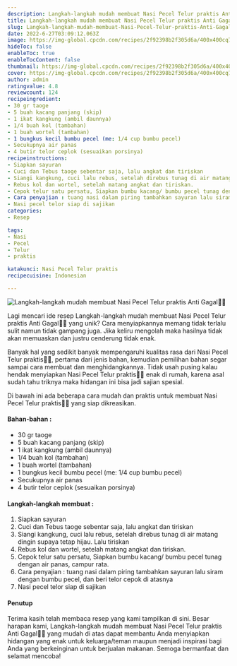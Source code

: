 ```yaml
---
description: Langkah-langkah mudah membuat Nasi Pecel Telur praktis Anti Gagal"
title: Langkah-langkah mudah membuat Nasi Pecel Telur praktis Anti Gagal
slug: Langkah-langkah-mudah-membuat-Nasi-Pecel-Telur-praktis-Anti-Gagal
date: 2022-6-27T03:09:12.063Z
image: https://img-global.cpcdn.com/recipes/2f92398b2f305d6a/400x400cq70/photo.jpg
hideToc: false
enableToc: true
enableTocContent: false
thumbnail: https://img-global.cpcdn.com/recipes/2f92398b2f305d6a/400x400cq70/photo.jpg
cover: https://img-global.cpcdn.com/recipes/2f92398b2f305d6a/400x400cq70/photo.jpg
author: admin
ratingvalue: 4.8
reviewcount: 124
recipeingredient:
- 30 gr taoge
- 5 buah kacang panjang (skip)
- 1 ikat kangkung (ambil daunnya)
- 1/4 buah kol (tambahan)
- 1 buah wortel (tambahan)
- 1 bungkus kecil bumbu pecel (me: 1/4 cup bumbu pecel)
- Secukupnya air panas
- 4 butir telor ceplok (sesuaikan porsinya)
recipeinstructions:
- Siapkan sayuran
- Cuci dan Tebus taoge sebentar saja, lalu angkat dan tiriskan
- Siangi kangkung, cuci lalu rebus, setelah direbus tunag di air matang dingin supaya tetap hijau. Lalu tiriskan
- Rebus kol dan wortel, setelah matang angkat dan tiriskan.
- Cepok telur satu persatu, Siapkan bumbu kacang/ bumbu pecel tunag dengan air panas, campur rata.
- Cara penyajian : tuang nasi dalam piring tambahkan sayuran lalu siram dengan bumbu pecel, dan beri telor cepok di atasnya
- Nasi pecel telor siap di sajikan
categories:
- Resep

tags:
- Nasi
- Pecel
- Telur
- praktis

katakunci: Nasi Pecel Telur praktis
recipecuisine: Indonesian

---
```


![Langkah-langkah mudah membuat Nasi Pecel Telur praktis Anti Gagal👩‍🍳](https://img-global.cpcdn.com/recipes/2f92398b2f305d6a/400x400cq70/photo.jpg)

Lagi mencari ide resep Langkah-langkah mudah membuat Nasi Pecel Telur praktis Anti Gagal👩‍🍳 yang unik? Cara menyiapkannya memang tidak terlalu sulit namun tidak gampang juga. Jika keliru mengolah maka hasilnya tidak akan memuaskan dan justru cenderung tidak enak.

Banyak hal yang sedikit banyak mempengaruhi kualitas rasa dari Nasi Pecel Telur praktis👩‍🍳, pertama dari jenis bahan, kemudian pemilihan bahan segar sampai cara membuat dan menghidangkannya. Tidak usah pusing kalau hendak menyiapkan Nasi Pecel Telur praktis👩‍🍳 enak di rumah, karena asal sudah tahu triknya maka hidangan ini bisa jadi sajian spesial.

Di bawah ini ada beberapa cara mudah dan praktis untuk membuat Nasi Pecel Telur praktis👩‍🍳 yang siap dikreasikan.

<!--inarticleads1-->

#### Bahan-bahan :

- 30 gr taoge
- 5 buah kacang panjang (skip)
- 1 ikat kangkung (ambil daunnya)
- 1/4 buah kol (tambahan)
- 1 buah wortel (tambahan)
- 1 bungkus kecil bumbu pecel (me: 1/4 cup bumbu pecel)
- Secukupnya air panas
- 4 butir telor ceplok (sesuaikan porsinya)

<!--inarticleads2-->

#### Langkah-langkah membuat :

1. Siapkan sayuran
1. Cuci dan Tebus taoge sebentar saja, lalu angkat dan tiriskan
1. Siangi kangkung, cuci lalu rebus, setelah direbus tunag di air matang dingin supaya tetap hijau. Lalu tiriskan
1. Rebus kol dan wortel, setelah matang angkat dan tiriskan.
1. Cepok telur satu persatu, Siapkan bumbu kacang/ bumbu pecel tunag dengan air panas, campur rata.
1. Cara penyajian : tuang nasi dalam piring tambahkan sayuran lalu siram dengan bumbu pecel, dan beri telor cepok di atasnya
1. Nasi pecel telor siap di sajikan

#### Penutup

Terima kasih telah membaca resep yang kami tampilkan di sini. Besar harapan kami, Langkah-langkah mudah membuat Nasi Pecel Telur praktis Anti Gagal👩‍🍳 yang mudah di atas dapat membantu Anda menyiapkan hidangan yang enak untuk keluarga/teman maupun menjadi inspirasi bagi Anda yang berkeinginan untuk berjualan makanan. Semoga bermanfaat dan selamat mencoba!
